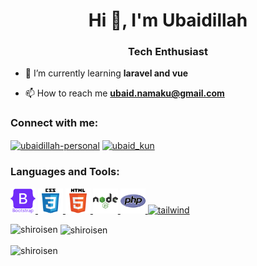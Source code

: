 <h1 align="center">Hi 👋, I'm Ubaidillah</h1>
<h3 align="center">Tech Enthusiast</h3>

- 🌱 I’m currently learning **laravel and vue**

- 📫 How to reach me **ubaid.namaku@gmail.com**

<h3 align="left">Connect with me:</h3>
<p align="left">
<a href="https://linkedin.com/in/ubaidillah-personal" target="blank"><img align="center" src="https://raw.githubusercontent.com/rahuldkjain/github-profile-readme-generator/master/src/images/icons/Social/linked-in-alt.svg" alt="ubaidillah-personal" height="30" width="40" /></a>
<a href="https://instagram.com/ubaid_kun" target="blank"><img align="center" src="https://raw.githubusercontent.com/rahuldkjain/github-profile-readme-generator/master/src/images/icons/Social/instagram.svg" alt="ubaid_kun" height="30" width="40" /></a>
</p>

<h3 align="left">Languages and Tools:</h3>
<p align="left"> <a href="https://getbootstrap.com" target="_blank" rel="noreferrer"> <img src="https://raw.githubusercontent.com/devicons/devicon/master/icons/bootstrap/bootstrap-plain-wordmark.svg" alt="bootstrap" width="40" height="40"/> </a> <a href="https://www.w3schools.com/css/" target="_blank" rel="noreferrer"> <img src="https://raw.githubusercontent.com/devicons/devicon/master/icons/css3/css3-original-wordmark.svg" alt="css3" width="40" height="40"/> </a> <a href="https://www.w3.org/html/" target="_blank" rel="noreferrer"> <img src="https://raw.githubusercontent.com/devicons/devicon/master/icons/html5/html5-original-wordmark.svg" alt="html5" width="40" height="40"/> </a> <a href="https://nodejs.org" target="_blank" rel="noreferrer"> <img src="https://raw.githubusercontent.com/devicons/devicon/master/icons/nodejs/nodejs-original-wordmark.svg" alt="nodejs" width="40" height="40"/> </a> <a href="https://www.php.net" target="_blank" rel="noreferrer"> <img src="https://raw.githubusercontent.com/devicons/devicon/master/icons/php/php-original.svg" alt="php" width="40" height="40"/> </a> <a href="https://tailwindcss.com/" target="_blank" rel="noreferrer"> <img src="https://www.vectorlogo.zone/logos/tailwindcss/tailwindcss-icon.svg" alt="tailwind" width="40" height="40"/> </a> </p>

<p><img align="left" src="https://github-readme-stats.vercel.app/api/top-langs?username=shiroisen&show_icons=true&locale=en&layout=compact" alt="shiroisen" /></p>

<p>&nbsp;<img align="center" src="https://github-readme-stats.vercel.app/api?username=shiroisen&show_icons=true&locale=en" alt="shiroisen" /></p>

<p><img align="center" src="https://github-readme-streak-stats.herokuapp.com/?user=shiroisen&" alt="shiroisen" /></p>
